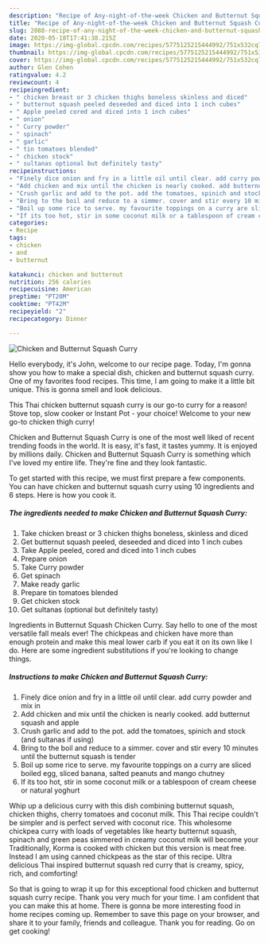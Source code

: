 ```yaml
---
description: "Recipe of Any-night-of-the-week Chicken and Butternut Squash Curry"
title: "Recipe of Any-night-of-the-week Chicken and Butternut Squash Curry"
slug: 2088-recipe-of-any-night-of-the-week-chicken-and-butternut-squash-curry
date: 2020-05-18T17:41:38.215Z
image: https://img-global.cpcdn.com/recipes/5775125215444992/751x532cq70/chicken-and-butternut-squash-curry-recipe-main-photo.jpg
thumbnail: https://img-global.cpcdn.com/recipes/5775125215444992/751x532cq70/chicken-and-butternut-squash-curry-recipe-main-photo.jpg
cover: https://img-global.cpcdn.com/recipes/5775125215444992/751x532cq70/chicken-and-butternut-squash-curry-recipe-main-photo.jpg
author: Glen Cohen
ratingvalue: 4.2
reviewcount: 4
recipeingredient:
- " chicken breast or 3 chicken thighs boneless skinless and diced"
- " butternut squash peeled deseeded and diced into 1 inch cubes"
- " Apple peeled cored and diced into 1 inch cubes"
- " onion"
- " Curry powder"
- " spinach"
- " garlic"
- " tin tomatoes blended"
- " chicken stock"
- " sultanas optional but definitely tasty"
recipeinstructions:
- "Finely dice onion and fry in a little oil until clear. add curry powder and mix in"
- "Add chicken and mix until the chicken is nearly cooked. add butternut squash and apple"
- "Crush garlic and add to the pot. add the tomatoes, spinich and stock (and sultanas if using)"
- "Bring to the boil and reduce to a simmer. cover and stir every 10 minutes until the butternut squash is tender"
- "Boil up some rice to serve. my favourite toppings on a curry are sliced boiled egg, sliced banana, salted peanuts and mango chutney"
- "If its too hot, stir in some coconut milk or a tablespoon of cream cheese or natural yoghurt"
categories:
- Recipe
tags:
- chicken
- and
- butternut

katakunci: chicken and butternut 
nutrition: 256 calories
recipecuisine: American
preptime: "PT20M"
cooktime: "PT42M"
recipeyield: "2"
recipecategory: Dinner

---
```



![Chicken and Butternut Squash Curry](https://img-global.cpcdn.com/recipes/5775125215444992/751x532cq70/chicken-and-butternut-squash-curry-recipe-main-photo.jpg)

Hello everybody, it's John, welcome to our recipe page. Today, I'm gonna show you how to make a special dish, chicken and butternut squash curry. One of my favorites food recipes. This time, I am going to make it a little bit unique. This is gonna smell and look delicious.

This Thai chicken butternut squash curry is our go-to curry for a reason! Stove top, slow cooker or Instant Pot - your choice! Welcome to your new go-to chicken thigh curry!

Chicken and Butternut Squash Curry is one of the most well liked of recent trending foods in the world. It is easy, it's fast, it tastes yummy. It is enjoyed by millions daily. Chicken and Butternut Squash Curry is something which I've loved my entire life. They're fine and they look fantastic.


To get started with this recipe, we must first prepare a few components. You can have chicken and butternut squash curry using 10 ingredients and 6 steps. Here is how you cook it.

<!--inarticleads1-->

##### The ingredients needed to make Chicken and Butternut Squash Curry:

1. Take  chicken breast or 3 chicken thighs boneless, skinless and diced
1. Get  butternut squash peeled, deseeded and diced into 1 inch cubes
1. Take  Apple peeled, cored and diced into 1 inch cubes
1. Prepare  onion
1. Take  Curry powder
1. Get  spinach
1. Make ready  garlic
1. Prepare  tin tomatoes blended
1. Get  chicken stock
1. Get  sultanas (optional but definitely tasty)


Ingredients in Butternut Squash Chicken Curry. Say hello to one of the most versatile fall meals ever! The chickpeas and chicken have more than enough protein and make this meal lower carb if you eat it on its own like I do. Here are some ingredient substitutions if you&#39;re looking to change things. 

<!--inarticleads2-->

##### Instructions to make Chicken and Butternut Squash Curry:

1. Finely dice onion and fry in a little oil until clear. add curry powder and mix in
1. Add chicken and mix until the chicken is nearly cooked. add butternut squash and apple
1. Crush garlic and add to the pot. add the tomatoes, spinich and stock (and sultanas if using)
1. Bring to the boil and reduce to a simmer. cover and stir every 10 minutes until the butternut squash is tender
1. Boil up some rice to serve. my favourite toppings on a curry are sliced boiled egg, sliced banana, salted peanuts and mango chutney
1. If its too hot, stir in some coconut milk or a tablespoon of cream cheese or natural yoghurt


Whip up a delicious curry with this dish combining butternut squash, chicken thighs, cherry tomatoes and coconut milk. This Thai recipe couldn&#39;t be simpler and is perfect served with coconut rice. This wholesome chickpea curry with loads of vegetables like hearty butternut squash, spinach and green peas simmered in creamy coconut milk will become your Traditionally, Korma is cooked with chicken but this version is meat free. Instead I am using canned chickpeas as the star of this recipe. Ultra delicious Thai inspired butternut squash red curry that is creamy, spicy, rich, and comforting! 

So that is going to wrap it up for this exceptional food chicken and butternut squash curry recipe. Thank you very much for your time. I am confident that you can make this at home. There is gonna be more interesting food in home recipes coming up. Remember to save this page on your browser, and share it to your family, friends and colleague. Thank you for reading. Go on get cooking!
